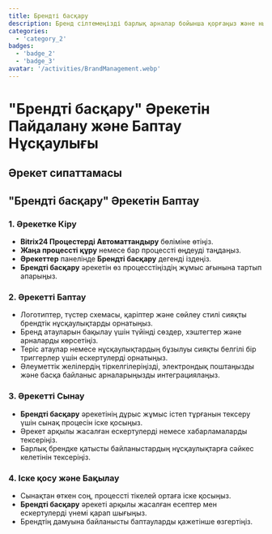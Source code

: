 ```yaml
---
title: Брендті басқару
description: Бренд сілтемеңізді барлық арналар бойынша қорғаңыз және нығайтыңыз.
categories: 
  - 'category_2'
badges: 
  - 'badge_2'
  - 'badge_3'
avatar: '/activities/BrandManagement.webp'
---
```

# "Брендті басқару" Әрекетін Пайдалану және Баптау Нұсқаулығы

## Әрекет сипаттамасы

## **"Брендті басқару" Әрекетін Баптау**

### 1. Әрекетке Кіру
- **Bitrix24 Процестерді Автоматтандыру** бөліміне өтіңіз.
- **Жаңа процессті құру** немесе бар процессті өңдеуді таңдаңыз.
- **Әрекеттер** панелінде **Брендті басқару** дегенді іздеңіз.
- **Брендті басқару** әрекетін өз процесстіңіздің жұмыс ағынына тартып апарыңыз.

### 2. Әрекетті Баптау
- Логотиптер, түстер схемасы, қаріптер және сөйлеу стилі сияқты брендтік нұсқаулықтарды орнатыңыз.
- Бренд атауларын бақылау үшін түйінді сөздер, хэштегтер және арналарды көрсетіңіз.
- Теріс атаулар немесе нұсқаулықтардың бұзылуы сияқты белгілі бір триггерлер үшін ескертулерді орнатыңыз.
- Әлеуметтік желілердің тіркелгілеріңізді, электрондық поштаңызды және басқа байланыс арналарыңызды интеграциялаңыз.

### 3. Әрекетті Сынау
- **Брендті басқару** әрекетінің дұрыс жұмыс істеп тұрғанын тексеру үшін сынақ процесін іске қосыңыз.
- Әрекет арқылы жасалған ескертулерді немесе хабарламаларды тексеріңіз.
- Барлық брендке қатысты байланыстардың нұсқаулықтарға сәйкес келетінін тексеріңіз.

### 4. Іске қосу және Бақылау
- Сынақтан өткен соң, процессті тікелей ортаға іске қосыңыз.
- **Брендті басқару** әрекеті арқылы жасалған есептер мен ескертулерді үнемі қарап шығыңыз.
- Брендтің дамуына байланысты баптауларды қажетінше өзгертіңіз.